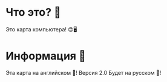 # Что это? 🤔
Это карта компьютера! 😍🖥️
# Информация 📜
Эта карта на английском 👅! Версия 2.0 Будет на русском 🥳!
